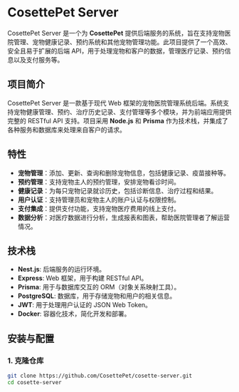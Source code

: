 # CosettePet Server

CosettePet Server 是一个为 **CosettePet** 提供后端服务的系统，旨在支持宠物医院管理、宠物健康记录、预约系统和其他宠物管理功能。此项目提供了一个高效、安全且易于扩展的后端 API，用于处理宠物和客户的数据，管理医疗记录、预约信息以及支付服务等。

## 项目简介

CosettePet Server 是一款基于现代 Web 框架的宠物医院管理系统后端。系统支持宠物健康管理、预约、治疗历史记录、支付管理等多个模块，并为前端应用提供完整的 RESTful API 支持。项目采用 **Node.js** 和 **Prisma** 作为技术栈，并集成了各种服务和数据库来处理来自客户的请求。

## 特性

- **宠物管理**：添加、更新、查询和删除宠物信息，包括健康记录、疫苗接种等。
- **预约管理**：支持宠物主人的预约管理，安排宠物看诊时间。
- **健康记录**：为每只宠物记录就诊历史，包括诊断信息、治疗过程和结果。
- **用户认证**：支持管理员和宠物主人的账户认证与权限控制。
- **支付集成**：提供支付功能，支持宠物医疗费用的线上支付。
- **数据分析**：对医疗数据进行分析，生成报表和图表，帮助医院管理者了解运营情况。

## 技术栈

- **Nest.js**: 后端服务的运行环境。
- **Express**: Web 框架，用于构建 RESTful API。
- **Prisma**: 用于与数据库交互的 ORM（对象关系映射工具）。
- **PostgreSQL**: 数据库，用于存储宠物和用户的相关信息。
- **JWT**: 用于处理用户认证的 JSON Web Token。
- **Docker**: 容器化技术，简化开发和部署。

## 安装与配置

### 1. 克隆仓库

```bash
git clone https://github.com/CosettePet/cosette-server.git
cd cosette-server
```
